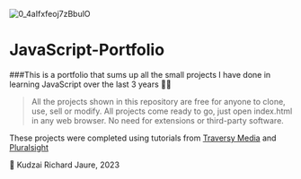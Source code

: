 ![0_4aIfxfeoj7zBbulO](https://user-images.githubusercontent.com/55686042/212260270-f1019e42-cf41-4643-9f4c-9283440bd68b.png)

# JavaScript-Portfolio
###This is a portfolio that sums up all the small projects I have done in learning JavaScript over the last 3 years :lotus_position_man: 
> All the projects shown in this repository are free for anyone to clone, use, sell or modify. 
> All projects come ready to go, just open index.html in any web browser. No need for extensions or third-party software.

These projects were completed using tutorials from [Traversy Media](https://www.traversymedia.com/) and [Pluralsight](https://www.pluralsight.com/product/skills?utm_term=&pslp=product-skills&aid=7010a000002LZ5aAAG&promo=&utm_source=branded&utm_medium=digital_paid_search_google&utm_campaign=XYZ_EMEA_Brand_E&utm_content=&gclid=Cj0KCQiA_P6dBhD1ARIsAAGI7HCLHha7IiSSx6p6AV1Isi9RDemhPopSrVrHDWt2Dj_dZGbx4h-8uYUaAoETEALw_wcB) 

:wave: Kudzai Richard Jaure, 2023

